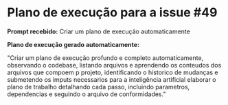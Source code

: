 # Plano de execução para a issue #49

**Prompt recebido:** Criar um plano de execução automaticamente

**Plano de execução gerado automaticamente:**

"Criar um plano de execução profundo e completo automaticamente, observando o codebase, listando arquivos e aprendendo os conteudos dos arquivos que compoem p projeto, identificando o historico de mudanças e submetendo os imputs necessarios para a inteligência artificial elaborar o plano de trabalho detalhando cada passo, incluindo parametros, dependencias e seguindo o arquivo de conformidades."
